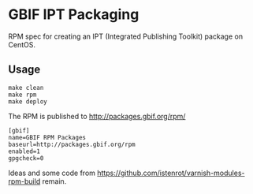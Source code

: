# GBIF IPT Packaging

RPM spec for creating an IPT (Integrated Publishing Toolkit) package on CentOS.

## Usage

```
make clean
make rpm
make deploy
```

The RPM is published to http://packages.gbif.org/rpm/

```
[gbif]
name=GBIF RPM Packages
baseurl=http://packages.gbif.org/rpm
enabled=1
gpgcheck=0
```

Ideas and some code from https://github.com/istenrot/varnish-modules-rpm-build remain.
